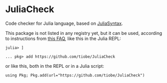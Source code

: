 # JuliaCheck

Code checker for Julia language, based on [JuliaSyntax](https://github.com/JuliaLang/JuliaSyntax.jl).

This package is not listed in any registry yet, but it can be used, according to instructions from [this FAQ](https://github.com/JuliaRegistries/General#do-i-need-to-register-a-package-to-install-it), like this in the Julia REPL:
```
julia> ]

... pkg> add https://github.com/tiobe/JuliaCheck
```
or like this, both in the REPL or in a Julia script:
```
using Pkg; Pkg.add(url="https://github.com/tiobe/JuliaCheck")
```
